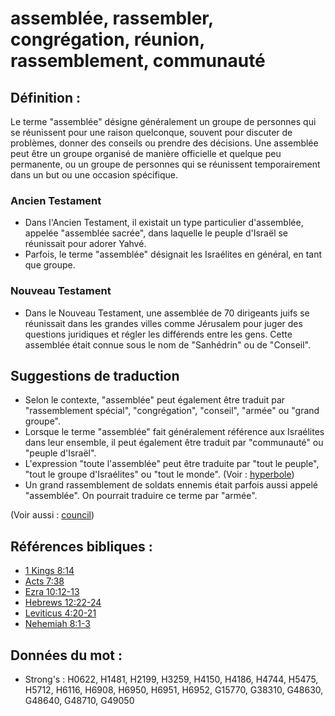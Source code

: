 # assemblée, rassembler, congrégation, réunion, rassemblement, communauté

## Définition :

Le terme "assemblée" désigne généralement un groupe de personnes qui se réunissent pour une raison quelconque, souvent pour discuter de problèmes, donner des conseils ou prendre des décisions. Une assemblée peut être un groupe organisé de manière officielle et quelque peu permanente, ou un groupe de personnes qui se réunissent temporairement dans un but ou une occasion spécifique.

### Ancien Testament

* Dans l'Ancien Testament, il existait un type particulier d'assemblée, appelée "assemblée sacrée", dans laquelle le peuple d'Israël se réunissait pour adorer Yahvé.
* Parfois, le terme "assemblée" désignait les Israélites en général, en tant que groupe.

### Nouveau Testament

* Dans le Nouveau Testament, une assemblée de 70 dirigeants juifs se réunissait dans les grandes villes comme Jérusalem pour juger des questions juridiques et régler les différends entre les gens. Cette assemblée était connue sous le nom de "Sanhédrin" ou de "Conseil".

## Suggestions de traduction

* Selon le contexte, "assemblée" peut également être traduit par "rassemblement spécial", "congrégation", "conseil", "armée" ou "grand groupe".
* Lorsque le terme "assemblée" fait généralement référence aux Israélites dans leur ensemble, il peut également être traduit par "communauté" ou "peuple d'Israël".
* L'expression "toute l'assemblée" peut être traduite par "tout le peuple", "tout le groupe d'Israélites" ou "tout le monde". (Voir : [hyperbole](rc://en/ta/man/translate/figs-hyperbole))
* Un grand rassemblement de soldats ennemis était parfois aussi appelé "assemblée". On pourrait traduire ce terme par "armée".

(Voir aussi : [council](../other/council.md))

## Références bibliques :

* [1 Kings 8:14](rc://en/tn/help/1ki/08/14)
* [Acts 7:38](rc://en/tn/help/act/07/38)
* [Ezra 10:12-13](rc://en/tn/help/ezr/10/12)
* [Hebrews 12:22-24](rc://en/tn/help/heb/12/22)
* [Leviticus 4:20-21](rc://en/tn/help/lev/04/20)
* [Nehemiah 8:1-3](rc://en/tn/help/neh/08/01)

## Données du mot :

* Strong's : H0622, H1481, H2199, H3259, H4150, H4186, H4744, H5475, H5712, H6116, H6908, H6950, H6951, H6952, G15770, G38310, G48630, G48640, G48710, G49050
